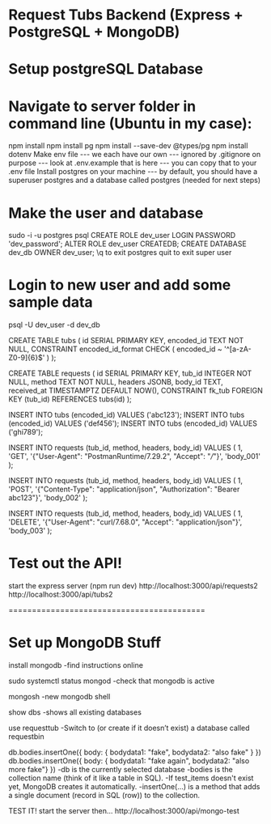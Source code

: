 # Request Tubs Backend (Express + PostgreSQL + MongoDB)

# Setup postgreSQL Database

# Navigate to server folder in command line (Ubuntu in my case):
npm install
npm install pg
npm install --save-dev @types/pg
npm install dotenv
Make env file 
--- we each have our own
--- ignored by .gitignore on purpose
--- look at .env.example that is here
--- you can copy that to your .env file
Install postgres on your machine
--- by default, you should have a superuser postgres and a 
    database called postgres (needed for next steps)

# Make the user and database
sudo -i -u postgres 
psql 
CREATE ROLE dev_user LOGIN PASSWORD 'dev_password';
ALTER ROLE dev_user CREATEDB;
CREATE DATABASE dev_db OWNER dev_user;
\q to exit postgres
quit to exit super user

# Login to new user and add some sample data
psql -U dev_user -d dev_db

CREATE TABLE tubs (
  id SERIAL PRIMARY KEY,
  encoded_id TEXT NOT NULL,
  CONSTRAINT encoded_id_format CHECK (
    encoded_id ~ '^[a-zA-Z0-9]{6}$'
  )
);

CREATE TABLE requests (
  id SERIAL PRIMARY KEY,
  tub_id INTEGER NOT NULL,
  method TEXT NOT NULL,
  headers JSONB,
  body_id TEXT,
  received_at TIMESTAMPTZ DEFAULT NOW(),
  CONSTRAINT fk_tub FOREIGN KEY (tub_id) REFERENCES tubs(id)
);


INSERT INTO tubs (encoded_id) VALUES ('abc123');
INSERT INTO tubs (encoded_id) VALUES ('def456');
INSERT INTO tubs (encoded_id) VALUES ('ghi789');


INSERT INTO requests (tub_id, method, headers, body_id)
VALUES (
  1,
  'GET',
  '{"User-Agent": "PostmanRuntime/7.29.2", "Accept": "*/*"}',
  'body_001'
);

INSERT INTO requests (tub_id, method, headers, body_id)
VALUES (
  1,
  'POST',
  '{"Content-Type": "application/json", "Authorization": "Bearer abc123"}',
  'body_002'
);

INSERT INTO requests (tub_id, method, headers, body_id)
VALUES (
  1,
  'DELETE',
  '{"User-Agent": "curl/7.68.0", "Accept": "application/json"}',
  'body_003'
);

# Test out the API!
start the express server (npm run dev)
http://localhost:3000/api/requests2
http://localhost:3000/api/tubs2

==========================================

# Set up MongoDB Stuff

install mongodb
-find instructions online

sudo systemctl status mongod
-check that mongodb is active

mongosh
-new mongodb shell

show dbs
-shows all existing databases

use requesttub
-Switch to (or create if it doesn’t exist) a database called requestbin

db.bodies.insertOne({ body: { bodydata1: "fake", bodydata2: "also fake" } })
db.bodies.insertOne({ body: { bodydata1: "fake again", bodydata2: "also more fake"} })
-db is the currently selected database
-bodies is the collection name (think of it like a table in SQL).
-If test_items doesn't exist yet, MongoDB creates it automatically.
-insertOne(...) is a method that adds a single document (record in SQL (row)) to the collection.

TEST IT!
start the server then...
http://localhost:3000/api/mongo-test